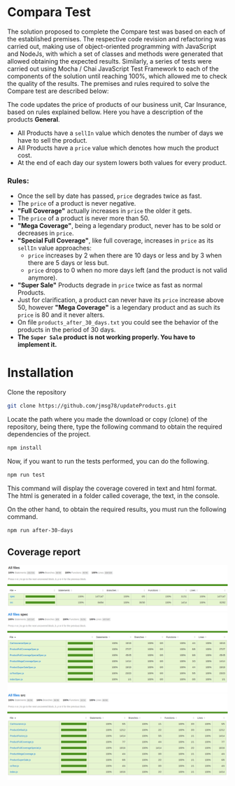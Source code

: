 # Compara Test
The solution proposed to complete the Compare test was based on each of the established premises. The respective code revision and refactoring was carried out, making use of object-oriented programming with JavaScript and NodeJs, with which a set of classes and methods were generated that allowed obtaining the expected results. Similarly, a series of tests were carried out using Mocha / Chai JavaScript Test Framework to each of the components of the solution until reaching 100%, which allowed me to check the quality of the results.
The premises and rules required to solve the Compare test are described below:

The code updates the price of products of our business unit, Car Insurance, based on rules explained bellow.
Here you have a description of the products **General**.
- All Products have a `sellIn` value which denotes the number of days we have to sell the product.
- All Products have a `price` value which denotes how much the product cost.
- At the end of each day our system lowers both values for every product.
### **Rules**:
- Once the sell by date has passed, `price` degrades twice as fast.
- The `price` of a product is never negative.
- **"Full Coverage"** actually increases in `price` the older it gets.
- The `price` of a product is never more than 50.
- **"Mega Coverage"**, being a legendary product, never has to be sold or decreases in `price`.
- **"Special Full Coverage"**, like full coverage, increases in `price` as its `sellIn` value approaches:
	- `price` increases by 2 when there are 10 days or less and by 3 when there are 5 days or less but.
	- `price` drops to 0 when no more days left (and the product is not valid anymore).
- **"Super Sale"** Products degrade in `price` twice as fast as normal Products.
- Just for clarification, a product can never have its `price` increase above 50, however **"Mega Coverage"** is a
legendary product and as such its `price` is 80 and it never alters.
- On file `products_after_30_days.txt` you could see the behavior of the products in the period of 30 days.
- **The `Super Sale` product is not working properly. You have to implement it.**

# Installation 
Clone the repository
```bash
git clone https://github.com/jmsg78/updateProducts.git
```
Locate the path where you made the download or copy (clone) of the repository, being there, type the following command to obtain the required dependencies of the project.
```bash
npm install
```
Now, if you want to run the tests performed, you can do the following. 
```bash
npm run test
```
This command will display the coverage covered in text and html format. The html is generated in a folder called coverage, the text, in the console.

On the other hand, to obtain the required results, you must run the following command.
```bash
npm run after-30-days
```
## Coverage report
![Begin](/screenshot/coverage-compara-1.png)
![Begin](/screenshot/coverage-compara-2.png)
![Begin](/screenshot/coverage-compara-3.png)
